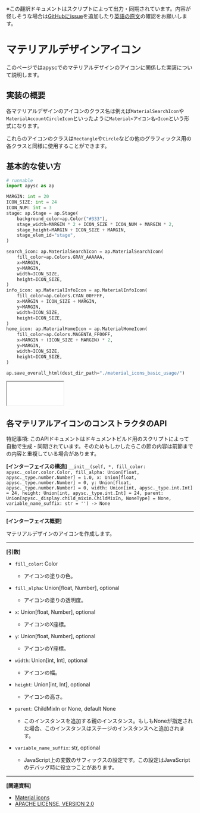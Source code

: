 <span class="inconspicuous-txt">※この翻訳ドキュメントはスクリプトによって出力・同期されています。内容が怪しそうな場合は<a href="https://github.com/simon-ritchie/apysc/issues" target="_blank">GitHubにissue</a>を追加したり[英語の原文](https://simon-ritchie.github.io/apysc/en/material_icons.html)の確認をお願いします。</span>

# マテリアルデザインアイコン

このページではapyscでのマテリアルデザインのアイコンに関係した実装について説明します。

## 実装の概要

各マテリアルデザインのアイコンのクラス名は例えば`MaterialSearchIcon`や`MaterialAccountCircleIcon`といったように`Material<アイコン名>Icon`という形式になります。

これらのアイコンのクラスは`Rectangle`や`Circle`などの他のグラフィックス用の各クラスと同様に使用することができます。

## 基本的な使い方

```py
# runnable
import apysc as ap

MARGIN: int = 20
ICON_SIZE: int = 24
ICON_NUM: int = 3
stage: ap.Stage = ap.Stage(
    background_color=ap.Color("#333"),
    stage_width=MARGIN * 2 + ICON_SIZE * ICON_NUM + MARGIN * 2,
    stage_height=MARGIN + ICON_SIZE + MARGIN,
    stage_elem_id="stage",
)

search_icon: ap.MaterialSearchIcon = ap.MaterialSearchIcon(
    fill_color=ap.Colors.GRAY_AAAAAA,
    x=MARGIN,
    y=MARGIN,
    width=ICON_SIZE,
    height=ICON_SIZE,
)
info_icon: ap.MaterialInfoIcon = ap.MaterialInfoIcon(
    fill_color=ap.Colors.CYAN_00FFFF,
    x=MARGIN + ICON_SIZE + MARGIN,
    y=MARGIN,
    width=ICON_SIZE,
    height=ICON_SIZE,
)
home_icon: ap.MaterialHomeIcon = ap.MaterialHomeIcon(
    fill_color=ap.Colors.MAGENTA_FF00FF,
    x=MARGIN + (ICON_SIZE + MARGIN) * 2,
    y=MARGIN,
    width=ICON_SIZE,
    height=ICON_SIZE,
)

ap.save_overall_html(dest_dir_path="./material_icons_basic_usage/")
```

<iframe src="static/material_icons_basic_usage/index.html" width="152" height="64"></iframe>

## 各マテリアルアイコンのコンストラクタのAPI

<span class="inconspicuous-txt">特記事項: このAPIドキュメントはドキュメントビルド用のスクリプトによって自動で生成・同期されています。そのためもしかしたらこの節の内容は前節までの内容と重複している場合があります。</span>

**[インターフェイスの構造]** `__init__(self, *, fill_color: apysc._color.color.Color, fill_alpha: Union[float, apysc._type.number.Number] = 1.0, x: Union[float, apysc._type.number.Number] = 0, y: Union[float, apysc._type.number.Number] = 0, width: Union[int, apysc._type.int.Int] = 24, height: Union[int, apysc._type.int.Int] = 24, parent: Union[apysc._display.child_mixin.ChildMixIn, NoneType] = None, variable_name_suffix: str = '') -> None`<hr>

**[インターフェイス概要]**

マテリアルデザインのアイコンを作成します。<hr>

**[引数]**

- `fill_color`: Color
  - アイコンの塗りの色。

- `fill_alpha`: Union[float, Number], optional
  - アイコンの塗りの透明度。

- `x`: Union[float, Number], optional
  - アイコンのX座標。

- `y`: Union[float, Number], optional
  - アイコンのY座標。

- `width`: Union[int, Int], optional
  - アイコンの幅。

- `height`: Union[int, Int], optional
  - アイコンの高さ。

- `parent`: ChildMixIn or None, default None
  - このインスタンスを追加する親のインスタンス。もしもNoneが指定された場合、このインスタンスはステージのインスタンスへと追加されます。

- `variable_name_suffix`: str, optional
  - JavaScript上の変数のサフィックスの設定です。この設定はJavaScriptのデバッグ時に役立つことがあります。

<hr>

**[関連資料]**

- [Material icons](https://fonts.google.com/icons?selected=Material+Icons:search:)
- [APACHE LICENSE, VERSION 2.0](https://www.apache.org/licenses/jp_LICENSE-2.0.html)
